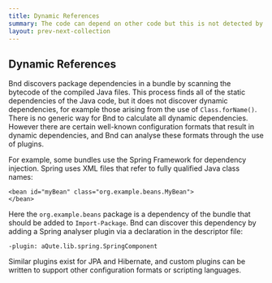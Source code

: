 ```yaml
---
title: Dynamic References 
summary: The code can depend on other code but this is not detected by the analysis
layout: prev-next-collection
---
```


## Dynamic References

Bnd discovers package dependencies in a bundle by scanning the bytecode
of the compiled Java files. This process finds all of the static
dependencies of the Java code, but it does not discover dynamic
dependencies, for example those arising from the use of
`Class.forName()`. There is no generic way for Bnd to calculate all
dynamic dependencies. However there are certain well-known configuration
formats that result in dynamic dependencies, and Bnd can analyse these
formats through the use of plugins.

For example, some bundles use the Spring Framework for dependency
injection. Spring uses XML files that refer to fully qualified Java
class names:

    <bean id="myBean" class="org.example.beans.MyBean">
    </bean>

Here the `org.example.beans` package is a dependency of the bundle that
should be added to `Import-Package`. Bnd can discover this dependency by
adding a Spring analyser plugin via a declaration in the descriptor
file:

    -plugin: aQute.lib.spring.SpringComponent

Similar plugins exist for JPA and Hibernate, and custom plugins can be
written to support other configuration formats or scripting languages.

[DOM4J]: http://jpm4j.org/#!/p/org.jdom/jdom
[JPM4J]: http://jpm4j.org/
[-conditionalpackage]: http://bnd.bndtools.org/instructions/conditionalpackage.html
[blog]: http://njbartlett.name/2014/05/26/static-linking.html
[133 Service Loader Mediator Specification]: http://blog.osgi.org/2013/02/javautilserviceloader-in-osgi.html
[semanticaly versioned]: http://bnd.bndtools.org/chapters/170-versioning.html 
[135.3 osgi.contract Namespace]: http://blog.osgi.org/2013/08/osgi-contracts-wonkish.html
[BSD style license]: http://dom4j.sourceforge.net/dom4j-1.6.1/license.html
[supernodes of small worlds]: https://en.wikipedia.org/wiki/Small-world_network
[OSGiSemVer]: https://www.osgi.org/wp-content/uploads/SemanticVersioning.pdf
[osgi.enroute.examples.wrapping.dom4j.adapter]: https://github.com/osgi/osgi.enroute.examples/tree/485624f6cb66df91f668d6eb9a5c8e491312c8c4/osgi.enroute.examples.wrapping.dom4j.adapter